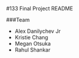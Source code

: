 #133 Final Project README

###Team
* Alex Danilychev Jr
* Kristie Chang
* Megan Otsuka
* Rahul Shankar
